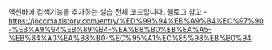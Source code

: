 액션바에 검색기능을 추가하는 실습 전체 코드입니다.
블로그 참고 - https://jocoma.tistory.com/entry/%ED%99%94%EB%A9%B4%EC%97%90-%EB%A9%94%EB%89%B4-%EA%B8%B0%EB%8A%A5-%EB%84%A3%EA%B8%B0-%EC%95%A1%EC%85%98%EB%B0%94
